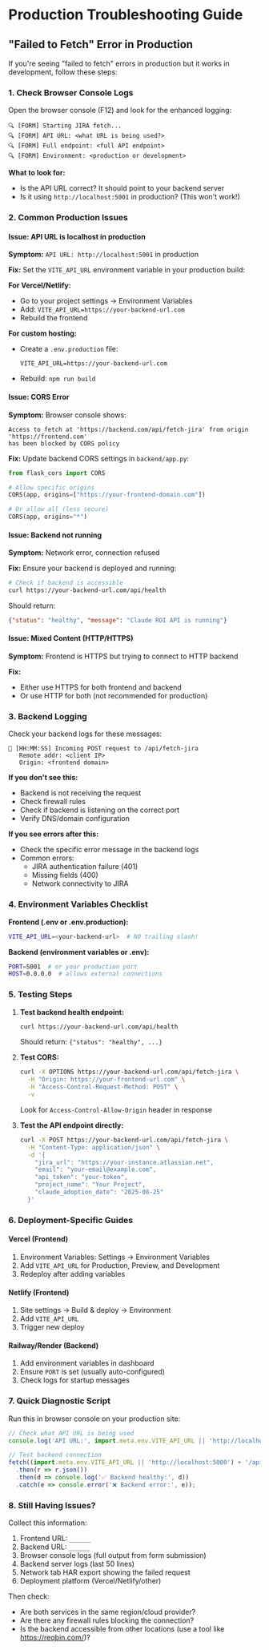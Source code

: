 # Production Troubleshooting Guide

## "Failed to Fetch" Error in Production

If you're seeing "failed to fetch" errors in production but it works in development, follow these steps:

### 1. Check Browser Console Logs

Open the browser console (F12) and look for the enhanced logging:

```
🔍 [FORM] Starting JIRA fetch...
🔍 [FORM] API URL: <what URL is being used?>
🔍 [FORM] Full endpoint: <full API endpoint>
🔍 [FORM] Environment: <production or development>
```

**What to look for:**
- Is the API URL correct? It should point to your backend server
- Is it using `http://localhost:5001` in production? (This won't work!)

### 2. Common Production Issues

#### Issue: API URL is localhost in production
**Symptom:** `API URL: http://localhost:5001` in production

**Fix:** Set the `VITE_API_URL` environment variable in your production build:

**For Vercel/Netlify:**
- Go to your project settings → Environment Variables
- Add: `VITE_API_URL=https://your-backend-url.com`
- Rebuild the frontend

**For custom hosting:**
- Create a `.env.production` file:
  ```
  VITE_API_URL=https://your-backend-url.com
  ```
- Rebuild: `npm run build`

#### Issue: CORS Error
**Symptom:** Browser console shows:
```
Access to fetch at 'https://backend.com/api/fetch-jira' from origin 'https://frontend.com'
has been blocked by CORS policy
```

**Fix:** Update backend CORS settings in `backend/app.py`:
```python
from flask_cors import CORS

# Allow specific origins
CORS(app, origins=["https://your-frontend-domain.com"])

# Or allow all (less secure)
CORS(app, origins="*")
```

#### Issue: Backend not running
**Symptom:** Network error, connection refused

**Fix:** Ensure your backend is deployed and running:
```bash
# Check if backend is accessible
curl https://your-backend-url.com/api/health
```

Should return:
```json
{"status": "healthy", "message": "Claude ROI API is running"}
```

#### Issue: Mixed Content (HTTP/HTTPS)
**Symptom:** Frontend is HTTPS but trying to connect to HTTP backend

**Fix:**
- Either use HTTPS for both frontend and backend
- Or use HTTP for both (not recommended for production)

### 3. Backend Logging

Check your backend logs for these messages:

```
🔵 [HH:MM:SS] Incoming POST request to /api/fetch-jira
   Remote addr: <client IP>
   Origin: <frontend domain>
```

**If you don't see this:**
- Backend is not receiving the request
- Check firewall rules
- Check if backend is listening on the correct port
- Verify DNS/domain configuration

**If you see errors after this:**
- Check the specific error message in the backend logs
- Common errors:
  - JIRA authentication failure (401)
  - Missing fields (400)
  - Network connectivity to JIRA

### 4. Environment Variables Checklist

**Frontend (.env or .env.production):**
```bash
VITE_API_URL=<your-backend-url>  # NO trailing slash!
```

**Backend (environment variables or .env):**
```bash
PORT=5001  # or your production port
HOST=0.0.0.0  # allows external connections
```

### 5. Testing Steps

1. **Test backend health endpoint:**
   ```bash
   curl https://your-backend-url.com/api/health
   ```
   Should return: `{"status": "healthy", ...}`

2. **Test CORS:**
   ```bash
   curl -X OPTIONS https://your-backend-url.com/api/fetch-jira \
     -H "Origin: https://your-frontend-url.com" \
     -H "Access-Control-Request-Method: POST" \
     -v
   ```
   Look for `Access-Control-Allow-Origin` header in response

3. **Test the API endpoint directly:**
   ```bash
   curl -X POST https://your-backend-url.com/api/fetch-jira \
     -H "Content-Type: application/json" \
     -d '{
       "jira_url": "https://your-instance.atlassian.net",
       "email": "your-email@example.com",
       "api_token": "your-token",
       "project_name": "Your Project",
       "claude_adoption_date": "2025-08-25"
     }'
   ```

### 6. Deployment-Specific Guides

#### Vercel (Frontend)
1. Environment Variables: Settings → Environment Variables
2. Add `VITE_API_URL` for Production, Preview, and Development
3. Redeploy after adding variables

#### Netlify (Frontend)
1. Site settings → Build & deploy → Environment
2. Add `VITE_API_URL`
3. Trigger new deploy

#### Railway/Render (Backend)
1. Add environment variables in dashboard
2. Ensure `PORT` is set (usually auto-configured)
3. Check logs for startup messages

### 7. Quick Diagnostic Script

Run this in browser console on your production site:

```javascript
// Check what API URL is being used
console.log('API URL:', import.meta.env.VITE_API_URL || 'http://localhost:5000');

// Test backend connection
fetch((import.meta.env.VITE_API_URL || 'http://localhost:5000') + '/api/health')
  .then(r => r.json())
  .then(d => console.log('✅ Backend healthy:', d))
  .catch(e => console.error('❌ Backend error:', e));
```

### 8. Still Having Issues?

Collect this information:
1. Frontend URL: `______`
2. Backend URL: `______`
3. Browser console logs (full output from form submission)
4. Backend server logs (last 50 lines)
5. Network tab HAR export showing the failed request
6. Deployment platform (Vercel/Netlify/other)

Then check:
- Are both services in the same region/cloud provider?
- Are there any firewall rules blocking the connection?
- Is the backend accessible from other locations (use a tool like https://reqbin.com/)?
